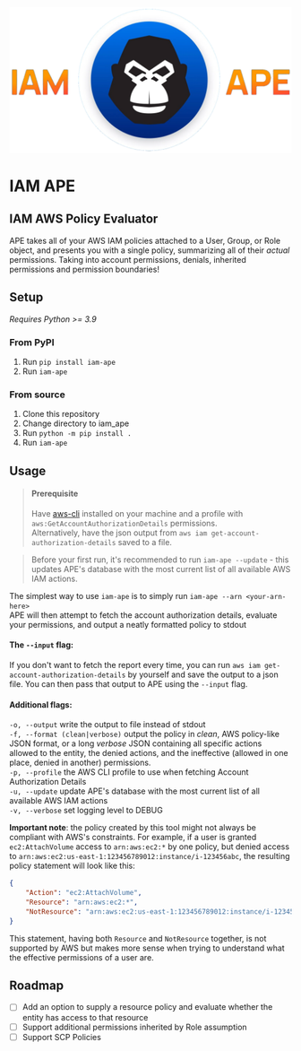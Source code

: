 ![iam-ape](https://raw.githubusercontent.com/orcasecurity/orca-toolbox/main/iam-ape/iam-ape.png)
# **IAM APE** #
## IAM AWS Policy Evaluator ##

APE takes all of your AWS IAM policies attached to a User, Group, or Role object, and presents you with a single policy,
summarizing all of their *actual* permissions.
Taking into account permissions, denials, inherited permissions and permission boundaries!

## Setup ##
*Requires Python >= 3.9*
### From PyPI ###
1. Run `pip install iam-ape`
2. Run `iam-ape`

### From source
1. Clone this repository
2. Change directory to iam_ape
3. Run `python -m pip install .`
4. Run `iam-ape`

## Usage ##
> #### Prerequisite ####
> Have [aws-cli](https://aws.amazon.com/cli/) installed on your machine and a profile with `aws:GetAccountAuthorizationDetails` permissions.  
Alternatively, have the json output from `aws iam get-account-authorization-details` saved to a file.  

> Before your first run, it's recommended to run `iam-ape --update` - this updates APE's database with the most current list of all available AWS IAM actions.  

The simplest way to use `iam-ape` is to simply run `iam-ape --arn <your-arn-here>`  
APE will then attempt to fetch the account authorization details, evaluate your permissions, and output a neatly formatted policy to stdout  
#### The `--input` flag: ####
If you don't want to fetch the report every time, you can run `aws iam get-account-authorization-details` by yourself and save the output to a json file. You can then pass that output to APE using the `--input` flag.

#### Additional flags: ####
`-o, --output` write the output to file instead of stdout  
`-f, --format (clean|verbose)` output the policy in _clean_, AWS policy-like JSON format, or a long _verbose_ JSON containing all specific actions allowed to the entity, the denied actions, and the ineffective (allowed in one place, denied in another) permissions.  
`-p, --profile` the AWS CLI profile to use when fetching Account Authorization Details  
`-u, --update` update APE's database with the most current list of all available AWS IAM actions  
`-v, --verbose` set logging level to DEBUG

**Important note**: the policy created by this tool might not always be compliant with AWS's constraints. For example, if a user is granted `ec2:AttachVolume` access to `arn:aws:ec2:*` by one policy, but denied access to `arn:aws:ec2:us-east-1:123456789012:instance/i-123456abc`, the resulting policy statement will look like this:
```json
{
    "Action": "ec2:AttachVolume",
    "Resource": "arn:aws:ec2:*",
    "NotResource": "arn:aws:ec2:us-east-1:123456789012:instance/i-123456abc"
}
```
This statement, having both `Resource` and `NotResource` together, is not supported by AWS but makes more sense when trying to understand what the effective permissions of a user are.

## Roadmap ##
- [ ] Add an option to supply a resource policy and evaluate whether the entity has access to that resource 
- [ ] Support additional permissions inherited by Role assumption
- [ ] Support SCP Policies
